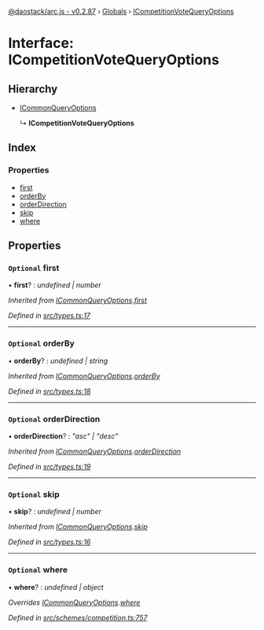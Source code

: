 [@daostack/arc.js - v0.2.87](../README.md) › [Globals](../globals.md) › [ICompetitionVoteQueryOptions](icompetitionvotequeryoptions.md)

# Interface: ICompetitionVoteQueryOptions

## Hierarchy

* [ICommonQueryOptions](icommonqueryoptions.md)

  ↳ **ICompetitionVoteQueryOptions**

## Index

### Properties

* [first](icompetitionvotequeryoptions.md#optional-first)
* [orderBy](icompetitionvotequeryoptions.md#optional-orderby)
* [orderDirection](icompetitionvotequeryoptions.md#optional-orderdirection)
* [skip](icompetitionvotequeryoptions.md#optional-skip)
* [where](icompetitionvotequeryoptions.md#optional-where)

## Properties

### `Optional` first

• **first**? : *undefined | number*

*Inherited from [ICommonQueryOptions](icommonqueryoptions.md).[first](icommonqueryoptions.md#optional-first)*

*Defined in [src/types.ts:17](https://github.com/daostack/alchemy-monorepo/blob/6a18bc5/packages/arc.js/src/types.ts#L17)*

___

### `Optional` orderBy

• **orderBy**? : *undefined | string*

*Inherited from [ICommonQueryOptions](icommonqueryoptions.md).[orderBy](icommonqueryoptions.md#optional-orderby)*

*Defined in [src/types.ts:18](https://github.com/daostack/alchemy-monorepo/blob/6a18bc5/packages/arc.js/src/types.ts#L18)*

___

### `Optional` orderDirection

• **orderDirection**? : *"asc" | "desc"*

*Inherited from [ICommonQueryOptions](icommonqueryoptions.md).[orderDirection](icommonqueryoptions.md#optional-orderdirection)*

*Defined in [src/types.ts:19](https://github.com/daostack/alchemy-monorepo/blob/6a18bc5/packages/arc.js/src/types.ts#L19)*

___

### `Optional` skip

• **skip**? : *undefined | number*

*Inherited from [ICommonQueryOptions](icommonqueryoptions.md).[skip](icommonqueryoptions.md#optional-skip)*

*Defined in [src/types.ts:16](https://github.com/daostack/alchemy-monorepo/blob/6a18bc5/packages/arc.js/src/types.ts#L16)*

___

### `Optional` where

• **where**? : *undefined | object*

*Overrides [ICommonQueryOptions](icommonqueryoptions.md).[where](icommonqueryoptions.md#optional-where)*

*Defined in [src/schemes/competition.ts:757](https://github.com/daostack/alchemy-monorepo/blob/6a18bc5/packages/arc.js/src/schemes/competition.ts#L757)*
